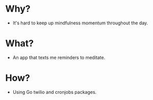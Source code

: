 # Why? 
- It's hard to keep up mindfulness momentum throughout the day.
# What?
- An app that texts me reminders to meditate.
# How? 
- Using Go twilio and cronjobs packages.